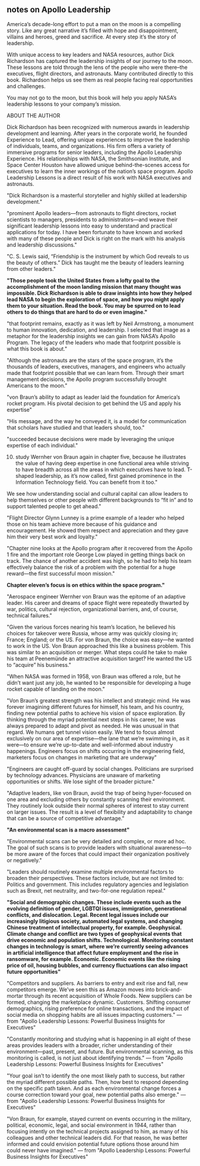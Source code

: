 ## notes on Apollo Leadership

America’s decade-long effort to put a man on the moon is a compelling story. Like any great narrative it’s filled with hope and disappointment, villains and heroes, greed and sacrifice. At every step it’s the story of leadership.

With unique access to key leaders and NASA resources, author Dick Richardson has captured the leadership insights of our journey to the moon. These lessons are told through the lens of the people who were there–the executives, flight directors, and astronauts. Many contributed directly to this book. Richardson helps us see them as real people facing real opportunities and challenges.

You may not go to the moon, but this book will help you apply NASA’s leadership lessons to your company’s mission.

ABOUT THE AUTHOR

Dick Richardson has been recognized with numerous awards in leadership development and learning. After years in the corporate world, he founded Experience to Lead, offering unique experiences to improve the leadership of individuals, teams, and organizations. His firm offers a variety of immersive programs for senior leaders, including the Apollo Leadership Experience. His relationships with NASA, the Smithsonian Institute, and Space Center Houston have allowed unique behind-the-scenes access for executives to learn the inner workings of the nation’s space program. Apollo Leadership Lessons is a direct result of his work with NASA executives and astronauts.


"Dick Richardson is a masterful storyteller and highly skilled at leadership development."

"prominent Apollo leaders—from astronauts to flight directors, rocket scientists to managers, presidents to administrators—and weave their significant leadership lessons into easy to understand and practical applications for today. I have been fortunate to have known and worked with many of these people and Dick is right on the mark with his analysis and leadership discussions."

"C. S. Lewis said, “Friendship is the instrument by which God reveals to us the beauty of others.” Dick has taught me the beauty of leaders learning from other leaders."

**"Those people took the United States from a lofty goal to the accomplishment of the moon landing mission that many thought was impossible. Dick Richardson is able to draw insights into how they helped lead NASA to begin the exploration of space, and how you might apply them to your situation. Read the book. You may be spurred on to lead others to do things that are hard to do or even imagine."**

"that footprint remains, exactly as it was left by Neil Armstrong, a monument to human innovation, dedication, and leadership. I selected that image as a metaphor for the leadership insights we can gain from NASA’s Apollo Program. The legacy of the leaders who made that footprint possible is what this book is about."

"Although the astronauts are the stars of the space program, it’s the thousands of leaders, executives, managers, and engineers who actually made that footprint possible that we can learn from. Through their smart management decisions, the Apollo program successfully brought Americans to the moon."

"von Braun’s ability to adapt as leader laid the foundation for America’s rocket program. His pivotal decision to get behind the US and apply his expertise"

"His message, and the way he conveyed it, is a model for communication that scholars have studied and that leaders should, too."

"succeeded because decisions were made by leveraging the unique expertise of each individual."

10. study Wernher von Braun again in chapter five, because he illustrates the value of having deep expertise in one functional area while striving to have breadth across all the areas in which executives have to lead. T-shaped leadership, as it’s now called, first gained prominence in the Information Technology field. You can benefit from it too."

We see how understanding social and cultural capital can allow leaders to help themselves or other people with different backgrounds to “fit in” and to support talented people to get ahead."

"Flight Director Glynn Lunney is a prime example of a leader who helped those on his team achieve more because of his guidance and encouragement. He showed them respect and appreciation and they gave him their very best work and loyalty."

"Chapter nine looks at the Apollo program after it recovered from the Apollo 1 fire and the important role George Low played in getting things back on track. The chance of another accident was high, so he had to help his team effectively balance the risk of a problem with the potential for a huge reward—the first successful moon mission."

**Chapter eleven’s focus is on ethics within the space program."**

"Aerospace engineer Wernher von Braun was the epitome of an adaptive leader. His career and dreams of space flight were repeatedly thwarted by war, politics, cultural rejection, organizational barriers, and, of course, technical failures."

"Given the various forces nearing his team’s location, he believed his choices for takeover were Russia, whose army was quickly closing in; France; England; or the US. For von Braun, the choice was easy—he wanted to work in the US. Von Braun approached this like a business problem. This was similar to an acquisition or merger. What steps could he take to make his team at Peenemünde an attractive acquisition target? He wanted the US to “acquire” his business."

"When NASA was formed in 1958, von Braun was offered a role, but he didn’t want just any job, he wanted to be responsible for developing a huge rocket capable of landing on the moon."

"Von Braun’s greatest strength was his intellect and strategic mind. He was forever imagining different futures for himself, his team, and his country, finding new potential paths to achieve his vision of space exploration. By thinking through the myriad potential next steps in his career, he was always prepared to adapt and pivot as needed. He was unusual in that regard. We humans get tunnel vision easily. We tend to focus almost exclusively on our area of expertise—the lane that we’re swimming in, as it were—to ensure we’re up-to-date and well-informed about industry happenings. Engineers focus on shifts occurring in the engineering field, marketers focus on changes in marketing that are underway"

"Engineers are caught off-guard by social changes. Politicians are surprised by technology advances. Physicians are unaware of marketing opportunities or shifts. We lose sight of the broader picture."

"Adaptive leaders, like von Braun, avoid the trap of being hyper-focused on one area and excluding others by constantly scanning their environment. They routinely look outside their normal spheres of interest to stay current on larger issues. The result is a level of flexibility and adaptability to change that can be a source of competitive advantage."

**"An environmental scan is a macro assessment"**

"Environmental scans can be very detailed and complex, or more ad hoc. The goal of such scans is to provide leaders with situational awareness—to be more aware of the forces that could impact their organization positively or negatively."

"Leaders should routinely examine multiple environmental factors to broaden their perspectives. These factors include, but are not limited to: Politics and government. This includes regulatory agencies and legislation such as Brexit, net neutrality, and two-for-one regulation repeal."

**"Social and demographic changes. These include events such as the evolving definition of gender, LGBTQI issues, immigration, generational conflicts, and dislocation. Legal. Recent legal issues include our increasingly litigious society, automated legal systems, and changing Chinese treatment of intellectual property, for example. Geophysical. Climate change and conflict are two types of geophysical events that drive economic and population shifts. Technological. Monitoring constant changes in technology is smart, where we’re currently seeing advances in artificial intelligence that affect future employment and the rise in ransomware, for example. Economic. Economic events like the rising price of oil, housing bubbles, and currency fluctuations can also impact future opportunities"**

"Competitors and suppliers. As barriers to entry and exit rise and fall, new competitors emerge. We’ve seen this as Amazon moves into brick-and-mortar through its recent acquisition of Whole Foods. New suppliers can be formed, changing the marketplace dynamic. Customers. Shifting consumer demographics, rising preference for online transactions, and the impact of social media on shopping habits are all issues impacting customers."
― from "Apollo Leadership Lessons: Powerful Business Insights for Executives"

"Constantly monitoring and studying what is happening in all eight of these areas provides leaders with a broader, richer understanding of their environment—past, present, and future. But environmental scanning, as this monitoring is called, is not just about identifying trends."
― from "Apollo Leadership Lessons: Powerful Business Insights for Executives"

"Your goal isn’t to identify the one most likely path to success, but rather the myriad different possible paths. Then, how best to respond depending on the specific path taken. And as each environmental change forces a course correction toward your goal, new potential paths also emerge."
― from "Apollo Leadership Lessons: Powerful Business Insights for Executives"

"Von Braun, for example, stayed current on events occurring in the military, political, economic, legal, and social environment in 1944, rather than focusing intently on the technical projects assigned to him, as many of his colleagues and other technical leaders did. For that reason, he was better informed and could envision potential future options those around him could never have imagined."
― from "Apollo Leadership Lessons: Powerful Business Insights for Executives"
